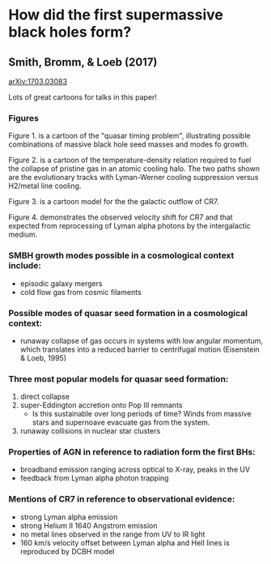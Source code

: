 # How did the first supermassive black holes form?
## Smith, Bromm, & Loeb (2017)
[arXiv:1703.03083](https://arxiv.org/abs/1703.03083)

Lots of great cartoons for talks in this paper!  
  
### Figures
Figure 1. is a cartoon of the "quasar timing problem", illustrating possible combinations of massive black hole seed masses and modes fo growth.  

Figure 2.  is a cartoon of the temperature-density relation required to fuel the collapse of pristine gas in an atomic cooling halo.  The two paths shown are the evolutionary tracks with Lyman-Werner cooling suppression versus H2/metal line cooling.  

Figure 3. is a cartoon model for the the galactic outflow of CR7.  

Figure 4. demonstrates the observed velocity shift for CR7 and that expected from reprocessing of Lyman alpha photons by the intergalactic medium.

### SMBH growth modes possible in a cosmological context include:  
* episodic galaxy mergers  
* cold flow gas from cosmic filaments  

### Possible modes of quasar seed formation in a cosmological context:  
* runaway collapse of gas occurs in systems with low angular momentum, which translates into a reduced barrier to centrifugal motion (Eisenstein & Loeb, 1995)  

### Three most popular models for quasar seed formation:  
1. direct collapse  
2. super-Eddington accretion onto Pop III remnants
   * Is this sustainable over long periods of time?  Winds from massive stars and supernoave evacuate gas from the system.
3. runaway collisions in nuclear star clusters  

### Properties of AGN in reference to radiation form the first BHs:
* broadband emission ranging across optical to X-ray, peaks in the UV 
* feedback from Lyman alpha photon trapping

### Mentions of CR7 in reference to observational evidence:  
* strong Lyman alpha emission
* strong Helium II 1640 Angstrom emission
* no metal lines observed in the range from UV to IR light
* 160 km/s velocity offset between Lyman alpha and HeII lines is reproduced by DCBH model
